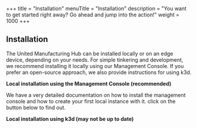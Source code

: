 +++
title = "Installation"
menuTitle = "Installation"
description = "You want to get started right away? Go ahead and jump into the action!"
weight = 1000
+++

## Installation

The United Manufacturing Hub can be installed locally or on an edge device, depending on your needs. For simple tinkering and development, we recommend installing it locally using our Management Console. If you prefer an open-source approach, we also provide instructions for using k3d.


**Local installation using the Management Console (recommended)**

We have a very detailed documentation on how to install the management console and how to create your first local instance with it. click on the button below to find out.

**Local installation using k3d (may not be up to date)**